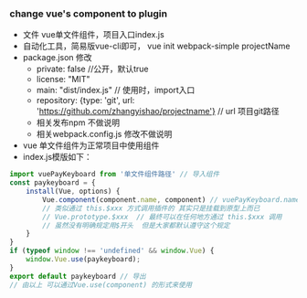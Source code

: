 ### change vue's component to plugin
+ 文件 vue单文件组件，项目入口index.js
+ 自动化工具，简易版vue-cli即可， vue init webpack-simple projectName
+ package.json 修改
    + private: false //公开，默认true
    + license: "MIT"
    + main: "dist/index.js" // 使用时，import入口
    + repository: {type: 'git', url: 'https://github.com/zhangyishao/projectname'} // url 项目git路径
    + 相关发布npm 不做说明
    + 相关webpack.config.js 修改不做说明
+ vue 单文件组件为正常项目中使用组件
+ index.js模版如下：
```javascript
import vuePayKeyboard from '单文件组件路径' // 导入组件
const paykeyboard = {
    install(Vue, options) {
        Vue.component(component.name, component) // vuePayKeyboard.name 组件的name属性
        // 类似通过 this.$xxx 方式调用插件的 其实只是挂载到原型上而已
        // Vue.prototype.$xxx  // 最终可以在任何地方通过 this.$xxx 调用
        // 虽然没有明确规定用$开头  但是大家都默认遵守这个规定
    }
}
if (typeof window !== 'undefined' && window.Vue) {
    window.Vue.use(paykeyboard);
}
export default paykeyboard // 导出
// 由以上 可以通过Vue.use(component) 的形式来使用
```